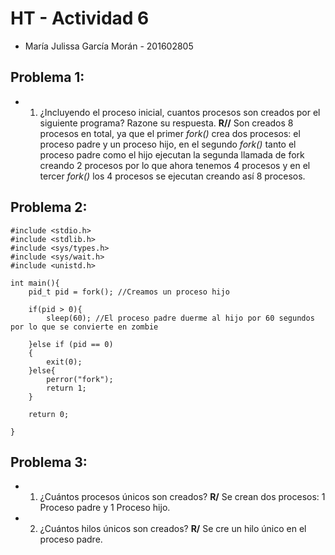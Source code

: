 # HT - Actividad 6
* María Julissa García Morán - 201602805

## Problema 1:
* 1. ¿Incluyendo el proceso inicial, cuantos procesos son creados por el siguiente programa?
Razone su respuesta.
**R//** Son creados 8 procesos en total, ya que el primer *fork()* crea dos procesos: el proceso padre y un proceso hijo, en el segundo *fork()* tanto el proceso padre como el hijo ejecutan la segunda llamada de fork creando 2 procesos por lo que ahora tenemos 4 procesos y en el tercer *fork()* los 4 procesos se ejecutan creando así 8 procesos.

## Problema 2:
```
#include <stdio.h>
#include <stdlib.h>
#include <sys/types.h>
#include <sys/wait.h>
#include <unistd.h>

int main(){
    pid_t pid = fork(); //Creamos un proceso hijo

    if(pid > 0){
        sleep(60); //El proceso padre duerme al hijo por 60 segundos por lo que se convierte en zombie

    }else if (pid == 0)
    {
        exit(0);
    }else{
        perror("fork");
        return 1;
    }

    return 0;
    
}
```
## Problema 3:
* 1. ¿Cuántos procesos únicos son creados?
  **R/** Se crean dos procesos: 1 Proceso padre y 1 Proceso hijo.
* 2. ¿Cuántos hilos únicos son creados?
  **R/** Se cre un hilo único en el proceso padre.
